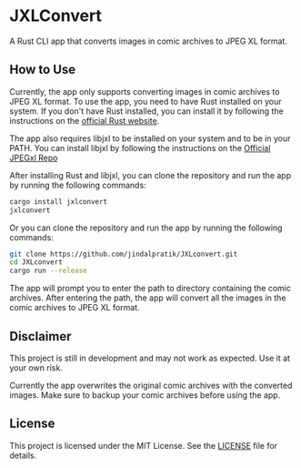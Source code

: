 # JXLConvert

A Rust CLI app that converts images in comic archives to JPEG XL format.

## How to Use

Currently, the app only supports converting images in comic archives to JPEG XL format. To use the app, you need to have Rust installed on your system. If you don't have Rust installed, you can install it by following the instructions on the [official Rust website](https://www.rust-lang.org/tools/install).

The app also requires libjxl to be installed on your system and to be in your PATH. You can install libjxl by following the instructions on the [Official JPEGxl Repo](https://github.com/libjxl/libjxl)

After installing Rust and libjxl, you can clone the repository and run the app by running the following commands:

```bash
cargo install jxlconvert
jxlconvert
```

Or you can clone the repository and run the app by running the following commands:

```bash
git clone https://github.com/jindalpratik/JXLconvert.git
cd JXLconvert
cargo run --release
```

The app will prompt you to enter the path to directory containing the comic archives. After entering the path, the app will convert all the images in the comic archives to JPEG XL format.

## Disclaimer

This project is still in development and may not work as expected. Use it at your own risk.

Currently the app overwrites the original comic archives with the converted images. Make sure to backup your comic archives before using the app.

## License

This project is licensed under the MIT License. See the [LICENSE](LICENSE) file for details.
